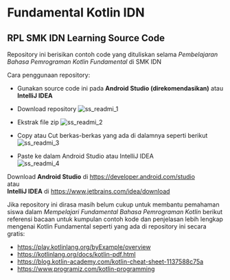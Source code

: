 # Fundamental Kotlin IDN
## RPL SMK IDN Learning Source Code
Repository ini berisikan contoh code yang dituliskan selama *Pembelajaran Bahasa Pemrograman Kotlin Fundamental* di SMK IDN


Cara penggunaan repository:
- Gunakan source code ini pada **Android Studio (direkomendasikan)** atau **IntelliJ IDEA**

- Download repository
![ss_readmi_1](https://user-images.githubusercontent.com/36739722/130836074-f94e2c47-a749-448e-acc8-e5fcfdb7b9d9.png)

- Ekstrak file zip
![ss_readmi_2](https://user-images.githubusercontent.com/36739722/130836133-2924322f-e013-4d74-8dff-762b1d53082c.png)

- Copy atau Cut berkas-berkas yang ada di dalamnya seperti berikut
![ss_readmi_3](https://user-images.githubusercontent.com/36739722/130836473-c33e35b9-5a1a-47fb-84ce-bd1737e9b1ef.png)

- Paste ke dalam Android Studio atau IntelliJ IDEA  
![ss_readmi_4](https://user-images.githubusercontent.com/36739722/130836500-fd16186a-7cd4-4dec-89c0-659b70d4d35d.png)


Download **Android Studio** di https://developer.android.com/studio  
atau  
**IntelliJ IDEA** di https://www.jetbrains.com/idea/download

Jika repository ini dirasa masih belum cukup untuk membantu pemahaman siswa dalam *Mempelajari Fundamental Bahasa Pemrograman Kotlin* berikut referensi bacaan untuk kumpulan contoh kode dan penjelasan lebih lengkap mengenai Kotlin Fundamental seperti yang ada di repository ini secara gratis:
- https://play.kotlinlang.org/byExample/overview
- https://kotlinlang.org/docs/kotlin-pdf.html
- https://blog.kotlin-academy.com/kotlin-cheat-sheet-1137588c75a
- https://www.programiz.com/kotlin-programming
